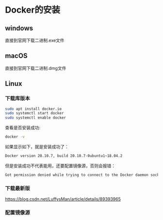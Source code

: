 # Docker的安装

## windows

直接到官网下载二进制.exe文件

## macOS

直接到官网下载二进制.dmg文件

## Linux

### 下载库版本

```bash
sudo apt install docker.io
sudo systemctl start docker
sudo systemctl enable docker
```

查看是否安装成功:

```bash
docker -v
```

如果显示如下，就是安装成功了：

```bash
Docker version 20.10.7, build 20.10.7-0ubuntu1~18.04.2
```

但是安装成功不代表能用，还要配置镜像源，否则会报错：

```bash
Got permission denied while trying to connect to the Docker daemon socket at unix:///var/run/docker.sock: Get http://%2Fvar%2Frun%2Fdocker.sock/v1.24/images/json: dial unix /var/run/docker.sock: connect: permission denied
```

### 下载最新版

https://blog.csdn.net/LuffysMan/article/details/89393965

### 配置镜像源


